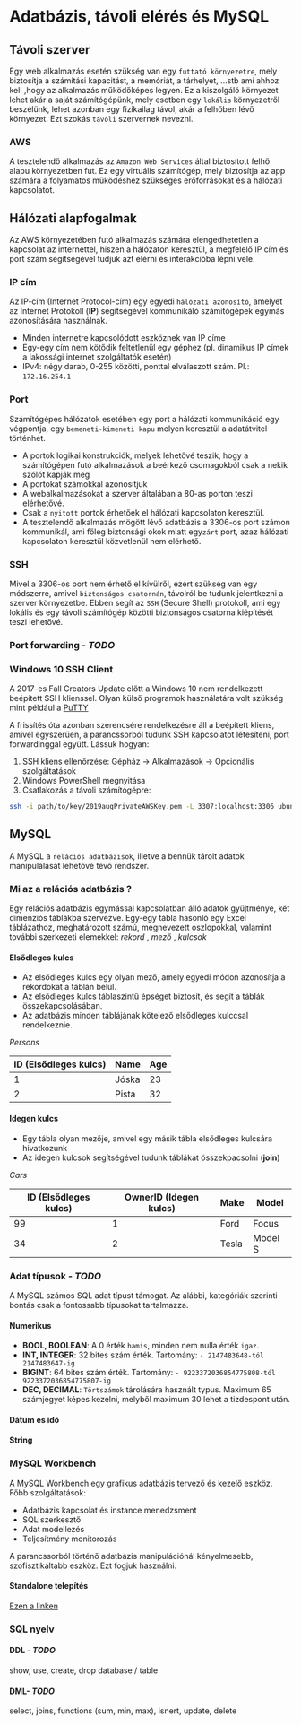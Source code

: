 # Adatbázis, távoli elérés és MySQL

## Távoli szerver

Egy web alkalmazás esetén szükség van egy `futtató környezetre`, mely biztosítja a számítási kapacitást, a memóriát, a tárhelyet, ...stb ami ahhoz kell ,hogy az alkalmazás működőképes legyen. Ez a kiszolgáló környezet lehet akár a saját számítógépünk, mely esetben egy `lokális` környezetről beszélünk, lehet azonban egy fizikailag távol, akár a felhőben lévő környezet. Ezt szokás `távoli` szervernek nevezni. 

### AWS

A tesztelendő alkalmazás az `Amazon Web Services` által biztosított felhő alapu környezetben fut. Ez egy virtuális számítógép, mely biztosítja az app számára a folyamatos működéshez szükséges erőforrásokat és a hálózati kapcsolatot. 

## Hálózati alapfogalmak 

Az AWS környezetében futó alkalmazás számára elengedhetetlen a kapcsolat az internettel, hiszen a hálózaton keresztül, a megfelelő IP cím és port szám segítségével tudjuk azt elérni és interakcióba lépni vele. 

### IP cím

Az IP-cím (Internet Protocol-cím) egy egyedi `hálózati azonosító`, amelyet az Internet Protokoll (__IP__) segítségével kommunikáló számítógépek egymás azonosítására használnak. 

- Minden internetre kapcsolódott eszköznek van IP címe
- Egy-egy cím nem kötődik feltétlenül egy géphez (pl. dinamikus IP címek a lakossági internet szolgáltatók esetén)
- IPv4: négy darab, 0-255 közötti, ponttal elválaszott szám. Pl.: `172.16.254.1`

### Port

Számítógépes hálózatok esetében egy port a hálózati kommunikáció egy végpontja, egy `bemeneti-kimeneti kapu` melyen keresztül a adatátvitel történhet.

- A portok logikai konstrukciók, melyek lehetővé teszik, hogy a számítógépen futó alkalmazások a beérkező csomagokból csak a nekik szólót kapják meg
- A portokat számokkal azonosítjuk
- A webalkalmazásokat a szerver általában a 80-as porton teszi elérhetővé.
- Csak a `nyitott` portok érhetőek el hálózati kapcsolaton keresztül. 
- A tesztelendő alkalmazás mögött lévő adatbázis a 3306-os port számon kommunikál, ami főleg biztonsági okok miatt egy`zárt` port, azaz hálózati kapcsolaton keresztül közvetlenül nem elérhető.  

### SSH

Mivel a 3306-os port nem érhető el kívülről, ezért szükség van egy módszerre, amivel `biztonságos csatornán`, távolról be tudunk jelentkezni a szerver környezetbe. Ebben segít az `SSH` (Secure Shell) protokoll, ami egy lokális és egy távoli számítógép közötti biztonságos csatorna kiépítését teszi lehetővé.

### Port forwarding - *__TODO__*

### Windows 10 SSH Client

A 2017-es Fall Creators Update előtt a Windows 10 nem rendelkezett beépített SSH klienssel. Olyan külső programok használatára volt szükség mint például a [PuTTY](https://www.putty.org/)

A frissítés óta azonban szerencsére rendelkezésre áll a beépített kliens, amivel egyszerűen, a parancssorból tudunk SSH kapcsolatot létesíteni, port forwardinggal együtt. Lássuk hogyan:

1. SSH kliens ellenőrzése: Gépház -> Alkalmazások -> Opcionális szolgáltatások
2. Windows PowerShell megnyitása
3. Csatlakozás a távoli számítógépre:

```bash
ssh -i path/to/key/2019augPrivateAWSKey.pem -L 3307:localhost:3306 ubuntu@example.progmasters.hu
```

## MySQL

A MySQL a `relációs adatbázisok`, illetve a bennük tárolt adatok manipulálását lehetővé tévő rendszer. 

### Mi az a relációs adatbázis ? 

Egy relációs adatbázis egymással kapcsolatban álló adatok gyűjtménye, két dimenziós táblákba szervezve. Egy-egy tábla hasonló egy Excel táblázathoz, meghatározott számú, megnevezett oszlopokkal, valamint további szerkezeti elemekkel: _rekord_ , _mező_ , _kulcsok_

#### Elsődleges kulcs

- Az elsődleges kulcs egy olyan mező, amely egyedi módon azonosítja a rekordokat a táblán belül.
- Az elsődleges kulcs táblaszintű épséget biztosít, és segít a táblák összekapcsolásában.
- Az adatbázis minden táblájának kötelező elsődleges kulccsal rendelkeznie.

_Persons_

ID (Elsődleges kulcs) | Name | Age 
--- | --- | ---
1 | Jóska | 23
2 | Pista | 32

#### Idegen kulcs

- Egy tábla olyan mezője, amivel egy másik tábla elsődleges kulcsára hivatkozunk
- Az idegen kulcsok segítségével tudunk táblákat összekpacsolni (__join__)

_Cars_

ID (Elsődleges kulcs) | OwnerID (Idegen kulcs) | Make | Model 
--- | --- | --- | ---
99 | 1 | Ford |Focus
34 | 2 | Tesla | Model S

### Adat típusok - *__TODO__*

A MySQL számos SQL adat típust támogat. Az alábbi, kategóriák szerinti bontás csak a fontossabb típusokat tartalmazza.

#### Numerikus

- __BOOL, BOOLEAN__: A 0 érték `hamis`, minden nem nulla érték `igaz`.
- __INT, INTEGER__: 32 bites szám érték. Tartomány: `- 2147483648-tól 2147483647-ig`
- __BIGINT__: 64 bites szám érték. Tartomány: `- 9223372036854775808-tól 9223372036854775807-ig`
- __DEC, DECIMAL__: `Törtszámok` tárolására használt typus. Maximum 65 számjegyet képes kezelni, melyből maximum 30 lehet a tizdespont után.

#### Dátum és idő


####  String


### MySQL Workbench

A MySQL Workbench egy grafikus adatbázis tervező és kezelő eszköz. Főbb szolgáltatások: 

- Adatbázis kapcsolat és instance menedzsment
- SQL szerkesztő
- Adat modellezés
- Teljesítmény monitorozás

A parancssorból történő adatbázis manipulációnál kényelmesebb, szofisztikáltabb eszköz. Ezt fogjuk használni.

#### Standalone telepítés

[Ezen a linken](https://dev.mysql.com/downloads/workbench/5.2.html)

### SQL nyelv

#### DDL - *__TODO__*

show, use, create, drop database / table

#### DML- *__TODO__*

select, joins, functions (sum, min, max), isnert, update, delete


